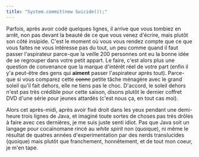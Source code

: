 ```yaml
---
title: "System.commit(new Suicide());"
---
```


Parfois, après avoir codé quelques lignes, il arrive que vous tombiez en
arrêt, non pas devant la beauté de ce que vous venez d'écrire, mais plutôt son
côté insipide. C'est le moment où vous vous rendez compte que ce que vous
faites ne vous intéresse pas du tout, un peu comme quand il faut passer
l'aspirateur parce-que la veille 200 personnes ont eu la bonne idée de se
regrouper dans votre petit appart. Le faire, c'est alors plus une question de
convenance que la marque d'intérêt réel de votre part (enfin il y'a peut-être
des gens qui **aiment** passer l'aspirateur après tout). Parce-que si vous
comparez cette <s>conne</s> petite tâche ménagère avec le grand soleil qu'il
fait dehors, elle ne tiens pas le choc. D'accord, le soleil dehors n'est pas
très crédible pour cette saison, disons plutôt le dernier coffret DVD d'une
série pour jeunes attardés (c'est nous ça, en tout cas moi).

Alors cet après-midi, après avoir fixé droit dans les yeux pendant une demi-
heure trois lignes de Java, et imaginé toute sortes de choses pas très drôles
à faire avec ces dernières, je me suis juste senti idiot. Pas que Java soit un
langage pour cocaïnomane rincé au _white spirit_ non (quoique), ni même le
résultat de quatres années d'experimentation par des nerds translucides
(quoique) mais plutôt que franchement, honnêtement, et de tout mon coeur, je
m'en tape.

